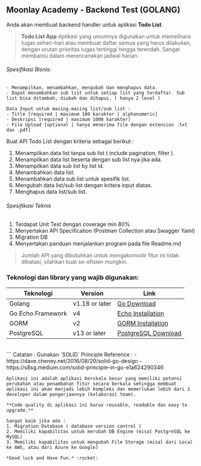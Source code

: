 
## Moonlay Academy - Backend Test (GOLANG)

Anda akan membuat backend handler untuk aplikasi **Todo List**.
>**Todo List App**
Aplikasi yang umumnya digunakan untuk memelihara tugas sehari-hari atau membuat daftar semua yang harus dilakukan, dengan urutan prioritas tugas tertinggi hingga terendah. Sangat membantu dalam merencanakan jadwal harian.

###### Spesifikasi Bisnis:
```
- Menampilkan, menambahkan, mengubah dan menghapus data.
- Dapat menambahkan sub list untuk setiap list yang terdaftar. Sub list bisa ditambah, diubah dan dihapus. ( hanya 2 level )

Data Input untuk masing-masing list/sub list :
- Title [required | maximum 100 karakter | alphanumeric]
- Deskripsi [required | maximum 1000 karakter]
- File Upload [optional | hanya menerima file dengan extension .txt dan .pdf]
```
Buat API Todo List dengan kriteria sebagai berikut :
1. Menampilkan data list tanpa sub list ( include pagination, filter ).
2. Menampilkan data list beserta dengan sub list nya jika ada.
3. Menampilkan data sub list by list id.
4. Menambahkan data list.
5. Menambahkan data sub list untuk spesifik list.
6. Mengubah data list/sub list dengan kritera input diatas.
7. Menghapus data list/sub list.

###### Spesifikasi Teknis
1. Terdapat Unit Test dengan coverage min 80%
2. Menyertakan API Specification (Postman Collection atau Swagger Yaml)
3. Migration DB
4. Menyertakan panduan menjalankan program pada file Readme.md

>Jumlah API yang dibutuhkan untuk mengakomodir fitur ini tidak dibatasi, silahkan buat se-efisien mungkin.

### Teknologi dan library yang wajib digunakan:
| Teknologi   | Version | Link |
| ----------- | ---------------- | ------------------- |
| Golang      | v1.18 or later   | [Go Download](https://go.dev/dl)  |
| Go Echo Framework     | v4     | [Echo Installation](https://echo.labstack.com/guide/#installation) | 
| GORM | v2 | [GORM Installation](https://gorm.io/docs/#Install) |
| PostgreSQL | v13 or later | [PostgreSQL Download](https://www.postgresql.org/download/) |
<br>
```
Catatan :
Gunakan `SOLID` Principle
Reference :
- https://dave.cheney.net/2016/08/20/solid-go-design
- https://s8sg.medium.com/solid-principle-in-go-e1a624290346

```
Aplikasi ini adalah aplikasi berskala besar yang memiliki potensi perubahan atau penambahan fitur secara berkala sehingga membuat aplikasi ini akan menjadi lebih kompleks dan memerlukan lebih dari 1 developer dalam pengerjaannya (kolaborasi team).

**Code quality di aplikasi ini harus reusable, readable dan easy to upgrade.**

Sangat baik jika ada :
1. Migration Database ( database version control )
2. Memiliki kapabilitas untuk merubah DB Engine (misal PostgreSQL ke MySQL)
3. Memiliki kapabilitas untuk mengubah File Storage (misal dari Local ke AWS, atau dari Azure ke Google)

*Good luck and Have Fun.* :rocket: